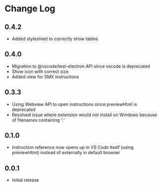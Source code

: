 # Change Log

## 0.4.2

- Added stylesheet to correctly show tables

## 0.4.0

- Migration to @vscode/test-electron API since vscode is deprecated
- Show icon with correct size
- Added view for SMX instructions

## 0.3.3

- Using Webview API to open instructions since previewHtml is deprecated
- Resolved issue where extension would not install on Windows because of filenames containing ':'

## 0.1.0

- Instruction reference now opens up in VS Code itself (using previewHtml) instead of externally in default browser

## 0.0.1

- Initial release
